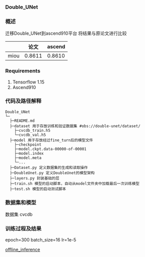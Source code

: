 ###   **Double_UNet** 


###   **概述** 

迁移Double_UNet到ascend910平台
将结果与原论文进行比较

|                | 论文   | ascend |
|----------------|------|--------|
| miou | 0.8611 | 0.8610  |

###  Requirements

1. Tensorflow 1.15
2. Ascend910

###   **代码及路径解释** 



```
Double_UNet
└─ 
  ├─README.md
  ├─dataset 用于存放训练和验证数据集 #obs://double-unet/dataset/
  	├─cvcdb_train.h5
  	└─cvcdb_val.h5
  ├─model 用于存放经过fine_turn后的模型文件
  	├─checkpoint
  	├─model.ckpt.data-00000-of-00001
  	├─model.index
  	├─model.meta
  	└─...
  ├─Dataset.py 定义数据集的生成和读取操作
  ├─DoubleUnet.py 定义DoubleUnet的模型架构
  ├─layers.py 封装基础的层
  ├─train.sh 模型的启动脚本，自动从model文件夹中加载最后一次训练模型
  ├─test.sh 模型的启动测试脚本
```
###   **数据集和模型** 

数据集 cvcdb


### 训练过程及结果
epoch=300
batch_size=16
lr=1e-5

[offline_inference](https://gitee.com/axiaodongxu/modelzoo/blob/master/contrib/TensorFlow/Research/cv/doubleunet/doubleunet_tf_hw34064571/offline_inference/README.md)